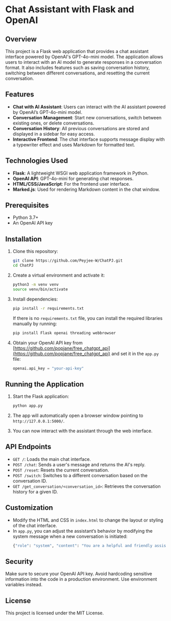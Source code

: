 # Chat Assistant with Flask and OpenAI

## Overview

This project is a Flask web application that provides a chat assistant interface powered by OpenAI's GPT-4o-mini model. The application allows users to interact with an AI model to generate responses in a conversation format. It also includes features such as saving conversation history, switching between different conversations, and resetting the current conversation.

## Features

- **Chat with AI Assistant**: Users can interact with the AI assistant powered by OpenAI’s GPT-4o-mini model.
- **Conversation Management**: Start new conversations, switch between existing ones, or delete conversations.
- **Conversation History**: All previous conversations are stored and displayed in a sidebar for easy access.
- **Interactive Frontend**: The chat interface supports message display with a typewriter effect and uses Markdown for formatted text.

## Technologies Used

- **Flask**: A lightweight WSGI web application framework in Python.
- **OpenAI API**: GPT-4o-mini for generating chat responses.
- **HTML/CSS/JavaScript**: For the frontend user interface.
- **Marked.js**: Used for rendering Markdown content in the chat window.

## Prerequisites

- Python 3.7+
- An OpenAI API key

## Installation

1. Clone this repository:
   ```bash
   git clone https://github.com/Peyjee-W/ChatPJ.git
   cd ChatPJ
   ```

2. Create a virtual environment and activate it:
   ```bash
   python3 -m venv venv
   source venv/bin/activate
   ```

3. Install dependencies:
   ```bash
   pip install -r requirements.txt
   ```

   If there is no `requirements.txt` file, you can install the required libraries manually by running:

   ```bash
   pip install Flask openai threading webbrowser
   ```

4. Obtain your OpenAI API key from [https://github.com/popjane/free_chatgpt_api](https://github.com/popjane/free_chatgpt_api) and set it in the `app.py` file:
   ```python
   openai.api_key = "your-api-key"
   ```

## Running the Application

1. Start the Flask application:
   ```bash
   python app.py
   ```

2. The app will automatically open a browser window pointing to `http://127.0.0.1:5000/`.

3. You can now interact with the assistant through the web interface.

## API Endpoints

- `GET /`: Loads the main chat interface.
- `POST /chat`: Sends a user's message and returns the AI's reply.
- `POST /reset`: Resets the current conversation.
- `POST /switch`: Switches to a different conversation based on the conversation ID.
- `GET /get_conversation/<conversation_id>`: Retrieves the conversation history for a given ID.

## Customization

- Modify the HTML and CSS in `index.html` to change the layout or styling of the chat interface.
- In `app.py`, you can adjust the assistant’s behavior by modifying the system message when a new conversation is initiated:
  ```python
  {"role": "system", "content": "You are a helpful and friendly assistant."}
  ```

## Security

Make sure to secure your OpenAI API key. Avoid hardcoding sensitive information into the code in a production environment. Use environment variables instead.

## License

This project is licensed under the MIT License.
